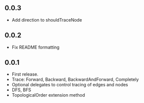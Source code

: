 ## 0.0.3
* Add direction to shouldTraceNode

## 0.0.2
* Fix README formatting

## 0.0.1
* First release.
* Trace: Forward, Backward, BackwardAndForward, Completely
* Optional delegates to control tracing of edges and nodes
* DFS, BFS
* TopologicalOrder extension method
